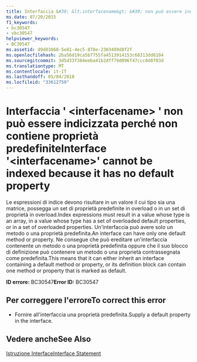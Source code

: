 ```yaml
---
title: Interfaccia &#39; &lt;interfacename&gt; &#39; non può essere indicizzata perché non contiene proprietà predefinite
ms.date: 07/20/2015
f1_keywords:
- bc30547
- vbc30547
helpviewer_keywords:
- BC30547
ms.assetid: d9d83868-5e81-4ec5-878e-2303489d8f2f
ms.openlocfilehash: 2ba56d19ca5b7755fa4513914153c68313dd6104
ms.sourcegitcommit: 3d5d33f384eeba41b2dff79d096f47ccc8d8f03d
ms.translationtype: MT
ms.contentlocale: it-IT
ms.lasthandoff: 05/04/2018
ms.locfileid: "33612759"
---
```

# <a name="interface-39ltinterfacenamegt39-cannot-be-indexed-because-it-has-no-default-property"></a><span data-ttu-id="86acf-102">Interfaccia &#39; &lt;interfacename&gt; &#39; non può essere indicizzata perché non contiene proprietà predefinite</span><span class="sxs-lookup"><span data-stu-id="86acf-102">Interface &#39;&lt;interfacename&gt;&#39; cannot be indexed because it has no default property</span></span>
<span data-ttu-id="86acf-103">Le espressioni di indice devono risultare in un valore il cui tipo sia una matrice, possegga un set di proprietà predefinite in overload o in un set di proprietà in overload.</span><span class="sxs-lookup"><span data-stu-id="86acf-103">Index expressions must result in a value whose type is an array, in a value whose type has a set of overloaded default properties, or in a set of overloaded properties.</span></span> <span data-ttu-id="86acf-104">Un'interfaccia può avere solo un metodo o una proprietà predefinita.</span><span class="sxs-lookup"><span data-stu-id="86acf-104">An interface can have only one default method or property.</span></span> <span data-ttu-id="86acf-105">Ne consegue che può ereditare un'interfaccia contenente un metodo o una proprietà predefinita oppure che il suo blocco di definizione può contenere un metodo o una proprietà contrassegnata come predefinita.</span><span class="sxs-lookup"><span data-stu-id="86acf-105">This means that it can either inherit an interface containing a default method or property, or its definition block can contain one method or property that is marked as default.</span></span>  
  
 <span data-ttu-id="86acf-106">**ID errore:** BC30547</span><span class="sxs-lookup"><span data-stu-id="86acf-106">**Error ID:** BC30547</span></span>  
  
## <a name="to-correct-this-error"></a><span data-ttu-id="86acf-107">Per correggere l'errore</span><span class="sxs-lookup"><span data-stu-id="86acf-107">To correct this error</span></span>  
  
-   <span data-ttu-id="86acf-108">Fornire all'interfaccia una proprietà predefinita.</span><span class="sxs-lookup"><span data-stu-id="86acf-108">Supply a default property in the interface.</span></span>  
  
## <a name="see-also"></a><span data-ttu-id="86acf-109">Vedere anche</span><span class="sxs-lookup"><span data-stu-id="86acf-109">See Also</span></span>  
 [<span data-ttu-id="86acf-110">Istruzione Interface</span><span class="sxs-lookup"><span data-stu-id="86acf-110">Interface Statement</span></span>](../../visual-basic/language-reference/statements/interface-statement.md)
